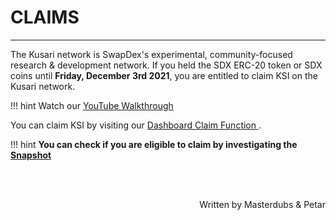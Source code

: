 # <b>CLAIMS</b>
---

The Kusari network is SwapDex's experimental, community-focused research & development network. If you held the SDX ERC-20 token or SDX coins until **Friday, December 3rd 2021**, you are entitled to claim KSI on the Kusari network.

!!! hint
    Watch our <a href="https://youtu.be/lPRF43-9IGU" target="_blank"> YouTube Walkthrough </a>

You can claim KSI by visiting our <a href="https://app.kusari.network/" target="_blank"> Dashboard Claim Function </a>.

!!! hint
    **You can check if you are eligible to claim by investigating the <a href="https://ksi-snapshot.herokuapp.com/" target="_blank"> Snapshot </a>**

<br></br>

<p align=right> Written by Masterdubs & Petar </p>
